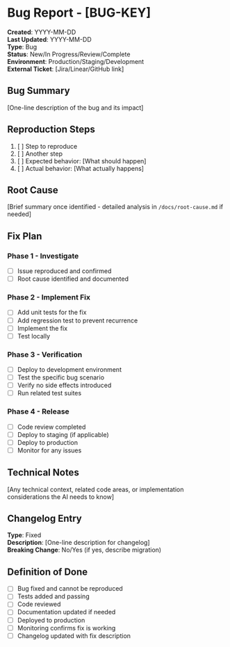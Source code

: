 # Bug Report - [BUG-KEY]

**Created**: YYYY-MM-DD  
**Last Updated**: YYYY-MM-DD  
**Type**: Bug  
**Status**: New/In Progress/Review/Complete  
**Environment**: Production/Staging/Development  
**External Ticket**: [Jira/Linear/GitHub link]  

## Bug Summary

[One-line description of the bug and its impact]

## Reproduction Steps

1. [ ] Step to reproduce
2. [ ] Another step
3. [ ] Expected behavior: [What should happen]
4. [ ] Actual behavior: [What actually happens]

## Root Cause

[Brief summary once identified - detailed analysis in `/docs/root-cause.md` if needed]

## Fix Plan

### Phase 1 - Investigate
- [ ] Issue reproduced and confirmed
- [ ] Root cause identified and documented

### Phase 2 - Implement Fix
- [ ] Add unit tests for the fix
- [ ] Add regression test to prevent recurrence
- [ ] Implement the fix
- [ ] Test locally

### Phase 3 - Verification
- [ ] Deploy to development environment
- [ ] Test the specific bug scenario
- [ ] Verify no side effects introduced
- [ ] Run related test suites

### Phase 4 - Release
- [ ] Code review completed
- [ ] Deploy to staging (if applicable)
- [ ] Deploy to production
- [ ] Monitor for any issues

## Technical Notes

[Any technical context, related code areas, or implementation considerations the AI needs to know]

## Changelog Entry

**Type**: Fixed  
**Description**: [One-line description for changelog]  
**Breaking Change**: No/Yes (if yes, describe migration)  

## Definition of Done

- [ ] Bug fixed and cannot be reproduced
- [ ] Tests added and passing
- [ ] Code reviewed
- [ ] Documentation updated if needed
- [ ] Deployed to production
- [ ] Monitoring confirms fix is working
- [ ] Changelog updated with fix description